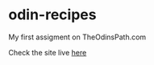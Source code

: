 # odin-recipes

My first assigment on TheOdinsPath.com

Check the site live [here](https://miguelrcborges.github.io/odin-recipes/)